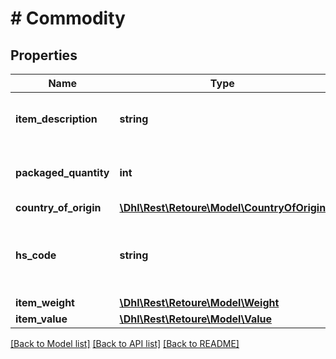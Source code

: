 # # Commodity

## Properties

Name | Type | Description | Notes
------------ | ------------- | ------------- | -------------
**item_description** | **string** | Description of the declared item. |
**packaged_quantity** | **int** | Amount of the declared item(s). |
**country_of_origin** | [**\Dhl\Rest\Retoure\Model\CountryOfOrigin**](CountryOfOrigin.md) |  | [optional]
**hs_code** | **string** | Harmonized System Code aka Customs tariff number. | [optional]
**item_weight** | [**\Dhl\Rest\Retoure\Model\Weight**](Weight.md) |  |
**item_value** | [**\Dhl\Rest\Retoure\Model\Value**](Value.md) |  |

[[Back to Model list]](../../README.md#models) [[Back to API list]](../../README.md#endpoints) [[Back to README]](../../README.md)
